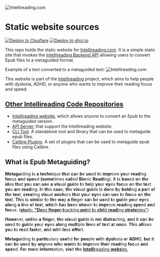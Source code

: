 ![Intellireading.com](https://go.hugobatista.com/ghraw/intellireading-www/main/src/img/intellireading.png)
# Static website sources
[![Deploy to Clouflare](https://go.hugobatista.com/gh/intellireading-www/actions/workflows/deploy-to-cloudflare.yml/badge.svg)](https://go.hugobatista.com/gh/intellireading-www/actions/workflows/deploy-to-cloudflare.yml)
[![Deploy to ghcr.io](https://go.hugobatista.com/gh/intellireading-www/actions/workflows/build-and-publish-to-ghcr.yml/badge.svg)](https://go.hugobatista.com/gh/intellireading-www/actions/workflows/build-and-publish-to-ghcr.yml)

This repo holds the static website for [Intellireading.com](https://intellireading.com).
It is a simple static site that invokes the [Intellireading Backend API](https://go.hugobatista.com/gh/intellireading-api_server) allowing users to convert Epub files to a metaguided format.

Example of a text converted to a metaguided text:
![Intellireading.com](https://go.hugobatista.com/ghraw/intellireading-www/main/src/img/sample.png) 


This website is part of the [Intellireading](https://intellireading.com/) project, which aims to help people with dyslexia, ADHD, or anyone who wants to improve their reading focus and speed. 

## [Other Intellireading Code Repositories](https://github.com/stars/0x6f677548/lists/intellireading)
- [Intellireading website](https://go.hugobatista.com/gh/intellireading-www), which allows anyone to convert an Epub to the metaguided version.
- [API Server](https://go.hugobatista.com/gh/intellireading-api_server), that support the Intellireading website.
- [CLI Tool](https://go.hugobatista.com/gh/intellireading-cli). A standalone tool and library that can be used to metaguide epub files.
- [Calibre Plugins](https://go.hugobatista.com/gh/intellireading-calibre-plugins). A set of plugins that can be used to metaguide epub files using Calibre.

## What is Epub Metaguiding?
**Metagu**iding **i**s **a** **techn**ique **th**at **ca**n **b**e **us**ed **t**o **impr**ove **yo**ur **read**ing **foc**us **an**d **spe**ed **(some**times **cal**led **Bio**nic **Readi**ng). **I**t **i**s **bas**ed **o**n **th**e **id**ea **th**at **yo**u **ca**n **us**e **a** **vis**ual **gui**de **t**o **he**lp **yo**ur **ey**es **foc**us **o**n **th**e **te**xt **yo**u **ar**e **read**ing. **I**n **th**is **cas**e, **th**e **vis**ual **gui**de **i**s **do**ne **b**y **bold**ing **a** **pa**rt **o**f **th**e **tex**t, **crea**ting **vis**ual **anch**ors **th**at **yo**ur **ey**es **ca**n **us**e **t**o **foc**us **o**n **th**e **tex**t. **Th**is **i**s **simi**lar **t**o **th**e **wa**y **a** **fin**ger **ca**n **b**e **us**ed **t**o **gui**de **yo**ur **ey**es **alo**ng **a** **li**ne **o**f **tex**t, **whi**ch **ha**s **be**en **sho**wn **t**o **impr**ove **read**ing **spe**ed **an**d **foc**us. ([**stu**dy: **"Do**es **finger-t**racking **poi**nt **t**o **chi**ld **read**ing **strate**gies"](https://ceur-ws.org/Vol-2769/paper_60.pdf))

**Howe**ver, **unl**ike **a** **fing**er, **th**e **vis**ual **gui**de **i**s **no**t **distra**cting, **an**d **i**t **ca**n **b**e **us**ed **t**o **gui**de **yo**ur **ey**es **alo**ng **mult**iple **lin**es **o**f **te**xt **a**t **onc**e. **Th**is **all**ows **yo**u **t**o **re**ad **fast**er, **an**d **wi**th **le**ss **effo**rt.

**Metagu**iding **i**s **partic**ulary **use**ful **fo**r **peo**ple **wi**th **dysl**exia **o**r **ADH**D, **bu**t **i**t **ca**n **b**e **us**ed **b**y **any**one **wh**o **wan**ts **t**o **impr**ove **the**ir **read**ing **foc**us **an**d **spe**ed. **Fo**r **mo**re **inform**ation, **vis**it **th**e [**Intelli**reading **webs**ite.](https://intellireading.com/)
